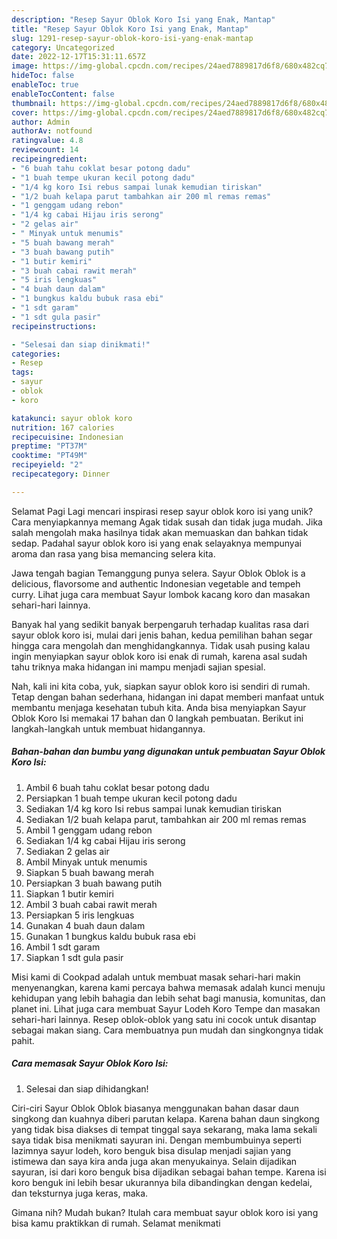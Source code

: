 ```yaml
---
description: "Resep Sayur Oblok Koro Isi yang Enak, Mantap"
title: "Resep Sayur Oblok Koro Isi yang Enak, Mantap"
slug: 1291-resep-sayur-oblok-koro-isi-yang-enak-mantap
category: Uncategorized
date: 2022-12-17T15:31:11.657Z
image: https://img-global.cpcdn.com/recipes/24aed7889817d6f8/680x482cq70/sayur-oblok-koro-isi-foto-resep-utama.jpg
hideToc: false
enableToc: true
enableTocContent: false
thumbnail: https://img-global.cpcdn.com/recipes/24aed7889817d6f8/680x482cq70/sayur-oblok-koro-isi-foto-resep-utama.jpg
cover: https://img-global.cpcdn.com/recipes/24aed7889817d6f8/680x482cq70/sayur-oblok-koro-isi-foto-resep-utama.jpg
author: Admin
authorAv: notfound
ratingvalue: 4.8
reviewcount: 14
recipeingredient:
- "6 buah tahu coklat besar potong dadu"
- "1 buah tempe ukuran kecil potong dadu"
- "1/4 kg koro Isi rebus sampai lunak kemudian tiriskan"
- "1/2 buah kelapa parut tambahkan air 200 ml remas remas"
- "1 genggam udang rebon"
- "1/4 kg cabai Hijau iris serong"
- "2 gelas air"
- " Minyak untuk menumis"
- "5 buah bawang merah"
- "3 buah bawang putih"
- "1 butir kemiri"
- "3 buah cabai rawit merah"
- "5 iris lengkuas"
- "4 buah daun dalam"
- "1 bungkus kaldu bubuk rasa ebi"
- "1 sdt garam"
- "1 sdt gula pasir"
recipeinstructions:

- "Selesai dan siap dinikmati!"
categories:
- Resep
tags:
- sayur
- oblok
- koro

katakunci: sayur oblok koro 
nutrition: 167 calories
recipecuisine: Indonesian
preptime: "PT37M"
cooktime: "PT49M"
recipeyield: "2"
recipecategory: Dinner

---
```



Selamat Pagi Lagi mencari inspirasi resep sayur oblok koro isi yang unik? Cara menyiapkannya memang Agak tidak susah dan tidak juga mudah. Jika salah mengolah maka hasilnya tidak akan memuaskan dan bahkan tidak sedap. Padahal sayur oblok koro isi yang enak selayaknya mempunyai aroma dan rasa yang bisa memancing selera kita.


Jawa tengah bagian Temanggung punya selera. Sayur Oblok Oblok is a delicious, flavorsome and authentic Indonesian vegetable and tempeh curry. Lihat juga cara membuat Sayur lombok kacang koro dan masakan sehari-hari lainnya.

Banyak hal yang sedikit banyak berpengaruh terhadap kualitas rasa dari sayur oblok koro isi, mulai dari jenis bahan, kedua pemilihan bahan segar hingga cara mengolah dan menghidangkannya. Tidak usah pusing kalau ingin menyiapkan sayur oblok koro isi enak di rumah, karena asal sudah tahu triknya maka hidangan ini mampu menjadi sajian spesial.


Nah, kali ini kita coba, yuk, siapkan sayur oblok koro isi sendiri di rumah. Tetap dengan bahan sederhana, hidangan ini dapat memberi manfaat untuk membantu menjaga kesehatan tubuh kita. Anda bisa menyiapkan Sayur Oblok Koro Isi memakai 17 bahan dan 0 langkah pembuatan. Berikut ini langkah-langkah untuk membuat hidangannya.

<!--inarticleads1-->

##### Bahan-bahan dan bumbu yang digunakan untuk pembuatan Sayur Oblok Koro Isi:

1. Ambil 6 buah tahu coklat besar potong dadu
1. Persiapkan 1 buah tempe ukuran kecil potong dadu
1. Sediakan 1/4 kg koro Isi rebus sampai lunak kemudian tiriskan
1. Sediakan 1/2 buah kelapa parut, tambahkan air 200 ml remas remas
1. Ambil 1 genggam udang rebon
1. Sediakan 1/4 kg cabai Hijau iris serong
1. Sediakan 2 gelas air
1. Ambil  Minyak untuk menumis
1. Siapkan 5 buah bawang merah
1. Persiapkan 3 buah bawang putih
1. Siapkan 1 butir kemiri
1. Ambil 3 buah cabai rawit merah
1. Persiapkan 5 iris lengkuas
1. Gunakan 4 buah daun dalam
1. Gunakan 1 bungkus kaldu bubuk rasa ebi
1. Ambil 1 sdt garam
1. Siapkan 1 sdt gula pasir


Misi kami di Cookpad adalah untuk membuat masak sehari-hari makin menyenangkan, karena kami percaya bahwa memasak adalah kunci menuju kehidupan yang lebih bahagia dan lebih sehat bagi manusia, komunitas, dan planet ini. Lihat juga cara membuat Sayur Lodeh Koro Tempe dan masakan sehari-hari lainnya. Resep oblok-oblok yang satu ini cocok untuk disantap sebagai makan siang. Cara membuatnya pun mudah dan singkongnya tidak pahit. 

<!--inarticleads2-->

##### Cara memasak Sayur Oblok Koro Isi:


1. Selesai dan siap dihidangkan!

Ciri-ciri Sayur Oblok Oblok biasanya menggunakan bahan dasar daun singkong dan kuahnya diberi parutan kelapa. Karena bahan daun singkong yang tidak bisa diakses di tempat tinggal saya sekarang, maka lama sekali saya tidak bisa menikmati sayuran ini. Dengan membumbuinya seperti lazimnya sayur lodeh, koro benguk bisa disulap menjadi sajian yang istimewa dan saya kira anda juga akan menyukainya. Selain dijadikan sayuran, isi dari koro benguk bisa dijadikan sebagai bahan tempe. Karena isi koro benguk ini lebih besar ukurannya bila dibandingkan dengan kedelai, dan teksturnya juga keras, maka. 

Gimana nih? Mudah bukan? Itulah cara membuat sayur oblok koro isi yang bisa kamu praktikkan di rumah. Selamat menikmati
